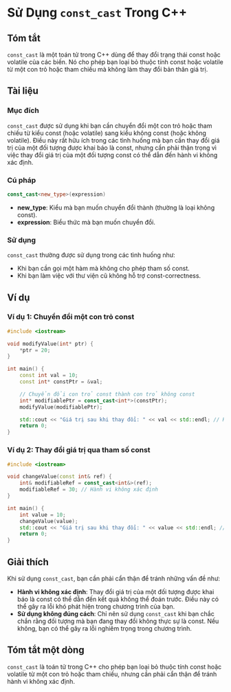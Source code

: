 <!--
Meta Description: # Sử Dụng `const_cast` Trong C++ ## Tóm tắt `const_cast` là một toán tử trong C++ dùng để thay đổi trạng thái const hoặc volatile của các biến. Nó cho...
Meta Keywords: const, không, đổi, bạn, int
-->

# Sử Dụng `const_cast` Trong C++

## Tóm tắt
`const_cast` là một toán tử trong C++ dùng để thay đổi trạng thái const hoặc volatile của các biến. Nó cho phép bạn loại bỏ thuộc tính const hoặc volatile từ một con trỏ hoặc tham chiếu mà không làm thay đổi bản thân giá trị.

## Tài liệu
### Mục đích
`const_cast` được sử dụng khi bạn cần chuyển đổi một con trỏ hoặc tham chiếu từ kiểu const (hoặc volatile) sang kiểu không const (hoặc không volatile). Điều này rất hữu ích trong các tình huống mà bạn cần thay đổi giá trị của một đối tượng được khai báo là const, nhưng cần phải thận trọng vì việc thay đổi giá trị của một đối tượng const có thể dẫn đến hành vi không xác định.

### Cú pháp
```cpp
const_cast<new_type>(expression)
```
- **new_type**: Kiểu mà bạn muốn chuyển đổi thành (thường là loại không const).
- **expression**: Biểu thức mà bạn muốn chuyển đổi.

### Sử dụng
`const_cast` thường được sử dụng trong các tình huống như:
- Khi bạn cần gọi một hàm mà không cho phép tham số const.
- Khi bạn làm việc với thư viện cũ không hỗ trợ const-correctness.

## Ví dụ
### Ví dụ 1: Chuyển đổi một con trỏ const
```cpp
#include <iostream>

void modifyValue(int* ptr) {
    *ptr = 20;
}

int main() {
    const int val = 10;
    const int* constPtr = &val;

    // Chuyển đổi con trỏ const thành con trỏ không const
    int* modifiablePtr = const_cast<int*>(constPtr);
    modifyValue(modifiablePtr);

    std::cout << "Giá trị sau khi thay đổi: " << val << std::endl; // Hành vi không xác định
    return 0;
}
```

### Ví dụ 2: Thay đổi giá trị qua tham số const
```cpp
#include <iostream>

void changeValue(const int& ref) {
    int& modifiableRef = const_cast<int&>(ref);
    modifiableRef = 30; // Hành vi không xác định
}

int main() {
    int value = 10;
    changeValue(value);
    std::cout << "Giá trị sau khi thay đổi: " << value << std::endl; // Hành vi không xác định
    return 0;
}
```

## Giải thích
Khi sử dụng `const_cast`, bạn cần phải cẩn thận để tránh những vấn đề như:
- **Hành vi không xác định**: Thay đổi giá trị của một đối tượng được khai báo là const có thể dẫn đến kết quả không thể đoán trước. Điều này có thể gây ra lỗi khó phát hiện trong chương trình của bạn.
- **Sử dụng không đúng cách**: Chỉ nên sử dụng `const_cast` khi bạn chắc chắn rằng đối tượng mà bạn đang thay đổi không thực sự là const. Nếu không, bạn có thể gây ra lỗi nghiêm trọng trong chương trình.

## Tóm tắt một dòng
`const_cast` là toán tử trong C++ cho phép bạn loại bỏ thuộc tính const hoặc volatile từ một con trỏ hoặc tham chiếu, nhưng cần phải cẩn thận để tránh hành vi không xác định.